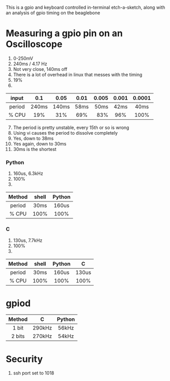 This is a gpio and keyboard controlled in-terminal etch-a-sketch, along with an analysis of gpio timing on the beaglebone

# Measuring a gpio pin on an Oscilloscope #

1. 0-250mV
2. 240ms / 4.17 Hz
3. Not very close, 140ms off
4. There is a lot of overhead in linux that messes with the timing
5. 19%
6. 
| input | 0.1   | 0.05  | 0.01 | 0.005 | 0.001 | 0.0001 |
|:-----:|:-----:|:-----:|:----:|------:|:-----:|:------:|
|period | 240ms | 140ms | 58ms | 50ms  | 42ms  | 40ms   |
|% CPU  | 19%   | 31%   | 69%  | 83%   | 96%   | 100%   |
7. The period is pretty unstable, every 15th or so is wrong
8. Using vi causes the period to dissolve completely
9. Yes, down to 38ms
10. Yes again, down to 30ms
11. 30ms is the shortest

### Python ###

1. 160us, 6.3kHz
2. 100%
3. 
| Method | shell  | Python |
|:------:|:------:|:------:|
|period  | 30ms   | 160us  |
|% CPU   | 100%   | 100%   |

### C ###

1. 130us, 7.7kHz
2. 100%
3. 
| Method | shell  | Python | C      |
|:------:|:------:|:------:|:------:|
|period  | 30ms   | 160us  | 130us  |
|% CPU   | 100%   | 100%   | 100%   |

# gpiod #

| Method | C      | Python |
|:------:|:------:|:------:|
| 1 bit  | 290kHz | 56kHz  |
| 2 bits | 270kHz | 54kHz  |

# Security #

1. ssh port set to 1018
